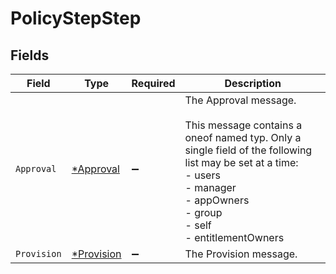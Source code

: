 # PolicyStepStep


## Fields

| Field                                                                                                                                                                                                         | Type                                                                                                                                                                                                          | Required                                                                                                                                                                                                      | Description                                                                                                                                                                                                   |
| ------------------------------------------------------------------------------------------------------------------------------------------------------------------------------------------------------------- | ------------------------------------------------------------------------------------------------------------------------------------------------------------------------------------------------------------- | ------------------------------------------------------------------------------------------------------------------------------------------------------------------------------------------------------------- | ------------------------------------------------------------------------------------------------------------------------------------------------------------------------------------------------------------- |
| `Approval`                                                                                                                                                                                                    | [*Approval](../../models/shared/approval.md)                                                                                                                                                                  | :heavy_minus_sign:                                                                                                                                                                                            | The Approval message.<br/><br/>This message contains a oneof named typ. Only a single field of the following list may be set at a time:<br/>  - users<br/>  - manager<br/>  - appOwners<br/>  - group<br/>  - self<br/>  - entitlementOwners<br/> |
| `Provision`                                                                                                                                                                                                   | [*Provision](../../models/shared/provision.md)                                                                                                                                                                | :heavy_minus_sign:                                                                                                                                                                                            | The Provision message.                                                                                                                                                                                        |